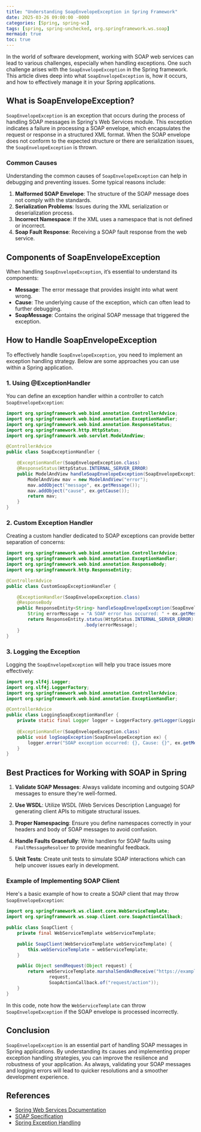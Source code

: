 ```yaml
---
title: "Understanding SoapEnvelopeException in Spring Framework"
date: 2025-03-26 09:00:00 -0000
categories: [Spring, spring-ws]
tags: [spring, spring-unchecked, org.springframework.ws.soap]
mermaid: true
toc: true
---
```



In the world of software development, working with SOAP web services can lead to various challenges, especially when handling exceptions. One such challenge arises with the `SoapEnvelopeException` in the Spring framework. This article dives deep into what `SoapEnvelopeException` is, how it occurs, and how to effectively manage it in your Spring applications.

## What is SoapEnvelopeException?

`SoapEnvelopeException` is an exception that occurs during the process of handling SOAP messages in Spring's Web Services module. This exception indicates a failure in processing a SOAP envelope, which encapsulates the request or response in a structured XML format. When the SOAP envelope does not conform to the expected structure or there are serialization issues, the `SoapEnvelopeException` is thrown.

### Common Causes

Understanding the common causes of `SoapEnvelopeException` can help in debugging and preventing issues. Some typical reasons include:

1. **Malformed SOAP Envelope**: The structure of the SOAP message does not comply with the standards.
2. **Serialization Problems**: Issues during the XML serialization or deserialization process.
3. **Incorrect Namespace**: If the XML uses a namespace that is not defined or incorrect.
4. **Soap Fault Response**: Receiving a SOAP fault response from the web service.

## Components of SoapEnvelopeException

When handling `SoapEnvelopeException`, it’s essential to understand its components:

- **Message**: The error message that provides insight into what went wrong.
- **Cause**: The underlying cause of the exception, which can often lead to further debugging.
- **SoapMessage**: Contains the original SOAP message that triggered the exception.

## How to Handle SoapEnvelopeException

To effectively handle `SoapEnvelopeException`, you need to implement an exception handling strategy. Below are some approaches you can use within a Spring application.

### 1. Using @ExceptionHandler

You can define an exception handler within a controller to catch `SoapEnvelopeException`:

```java
import org.springframework.web.bind.annotation.ControllerAdvice;
import org.springframework.web.bind.annotation.ExceptionHandler;
import org.springframework.web.bind.annotation.ResponseStatus;
import org.springframework.http.HttpStatus;
import org.springframework.web.servlet.ModelAndView;

@ControllerAdvice
public class SoapExceptionHandler {

    @ExceptionHandler(SoapEnvelopeException.class)
    @ResponseStatus(HttpStatus.INTERNAL_SERVER_ERROR)
    public ModelAndView handleSoapEnvelopeException(SoapEnvelopeException ex) {
        ModelAndView mav = new ModelAndView("error");
        mav.addObject("message", ex.getMessage());
        mav.addObject("cause", ex.getCause());
        return mav;
    }
}
```

### 2. Custom Exception Handler

Creating a custom handler dedicated to SOAP exceptions can provide better separation of concerns:

```java
import org.springframework.web.bind.annotation.ControllerAdvice;
import org.springframework.web.bind.annotation.ExceptionHandler;
import org.springframework.web.bind.annotation.ResponseBody;
import org.springframework.http.ResponseEntity;

@ControllerAdvice
public class CustomSoapExceptionHandler {

    @ExceptionHandler(SoapEnvelopeException.class)
    @ResponseBody
    public ResponseEntity<String> handleSoapEnvelopeException(SoapEnvelopeException ex) {
        String errorMessage = "A SOAP error has occurred: " + ex.getMessage();
        return ResponseEntity.status(HttpStatus.INTERNAL_SERVER_ERROR)
                             .body(errorMessage);
    }
}
```

### 3. Logging the Exception

Logging the `SoapEnvelopeException` will help you trace issues more effectively:

```java
import org.slf4j.Logger;
import org.slf4j.LoggerFactory;
import org.springframework.web.bind.annotation.ControllerAdvice;
import org.springframework.web.bind.annotation.ExceptionHandler;

@ControllerAdvice
public class LoggingSoapExceptionHandler {
    private static final Logger logger = LoggerFactory.getLogger(LoggingSoapExceptionHandler.class);
    
    @ExceptionHandler(SoapEnvelopeException.class)
    public void logSoapException(SoapEnvelopeException ex) {
        logger.error("SOAP exception occurred: {}, Cause: {}", ex.getMessage(), ex.getCause());
    }
}
```

## Best Practices for Working with SOAP in Spring

1. **Validate SOAP Messages**: Always validate incoming and outgoing SOAP messages to ensure they're well-formed.
   
2. **Use WSDL**: Utilize WSDL (Web Services Description Language) for generating client APIs to mitigate structural issues.

3. **Proper Namespacing**: Ensure you define namespaces correctly in your headers and body of SOAP messages to avoid confusion.

4. **Handle Faults Gracefully**: Write handlers for SOAP faults using `FaultMessageResolver` to provide meaningful feedback.

5. **Unit Tests**: Create unit tests to simulate SOAP interactions which can help uncover issues early in development.

### Example of Implementing SOAP Client

Here's a basic example of how to create a SOAP client that may throw `SoapEnvelopeException`:

```java
import org.springframework.ws.client.core.WebServiceTemplate;
import org.springframework.ws.soap.client.core.SoapActionCallback;

public class SoapClient {
    private final WebServiceTemplate webServiceTemplate;

    public SoapClient(WebServiceTemplate webServiceTemplate) {
        this.webServiceTemplate = webServiceTemplate;
    }

    public Object sendRequest(Object request) {
        return webServiceTemplate.marshalSendAndReceive("https://example.com/service",
                request,
                SoapActionCallback.of("request/action"));
    }
}
```

In this code, note how the `WebServiceTemplate` can throw `SoapEnvelopeException` if the SOAP envelope is processed incorrectly.

## Conclusion

`SoapEnvelopeException` is an essential part of handling SOAP messages in Spring applications. By understanding its causes and implementing proper exception handling strategies, you can improve the resilience and robustness of your application. As always, validating your SOAP messages and logging errors will lead to quicker resolutions and a smoother development experience.

## References

- [Spring Web Services Documentation](https://docs.spring.io/spring-ws/docs/current/reference/html/)
- [SOAP Specification](https://www.w3.org/TR/soap/)
- [Spring Exception Handling](https://docs.spring.io/spring-framework/docs/current/reference/html/web.html#mvc-exception-handling)